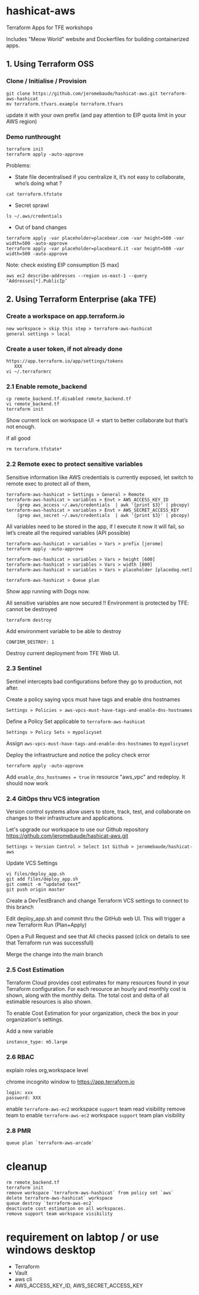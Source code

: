 # hashicat-aws
Terraform Apps for TFE workshops

Includes "Meow World" website and Dockerfiles for building containerized apps.

## 1. Using Terraform OSS
### Clone / Initialise / Provision

    git clone https://github.com/jeromebaude/hashicat-aws.git terraform-aws-hashicat
    mv terraform.tfvars.example terraform.tfvars

update it with your own prefix (and pay attention to EIP quota limit in your AWS region)

### Demo runthrought

    terraform init
    terraform apply -auto-approve

Problems:
- State file decentralised
if you centralize it, it’s not easy to collaborate, who’s doing what ? 
```
cat terraform.tfstate
```    
- Secret sprawl
```
ls ~/.aws/credentials
```
- Out of band changes
```
terraform apply -var placeholder=placebear.com -var height=500 -var width=500 -auto-approve
terraform apply -var placeholder=placebeard.it -var height=500 -var width=500 -auto-approve
```
Note: check existing EIP consumption [5 max]

    aws ec2 describe-addresses --region us-east-1 --query ‘Addresses[*].PublicIp’

## 2. Using Terraform Enterprise (aka TFE)
### Create a workspace on app.terraform.io

    new workspace > skip this step > terraform-aws-hashicat
    general settings > local

### Create a user token, if not already done
    
    https://app.terraform.io/app/settings/tokens
       XXX
    vi ~/.terraformrc

### 2.1 Enable remote_backend
    cp remote_backend.tf.disabled remote_backend.tf
    vi remote_backend.tf
    terraform init

Show current lock on workspace UI -> start to better collaborate but that’s not enough.

if all good

    rm terraform.tfstate*

### 2.2 Remote exec to protect sensitive variables

Sensitive information like AWS credentials is currently exposed, let switch to remote exec to protect all of them,

    terraform-aws-hashicat > Settings > General > Remote
    terraform-aws-hashicat > variables > Envt > AWS_ACCESS_KEY_ID
        (grep aws_access ~/.aws/credentials  | awk '{print $3}' | pbcopy)
    terraform-aws-hashicat > variables > Envt > AWS_SECRET_ACCESS_KEY
        (grep aws_secret ~/.aws/credentials  | awk '{print $3}' | pbcopy)

All variables need to be stored in the app, if I execute it now it will fail, so let’s create all the required variables (API possible)

    terraform-aws-hashicat > variables > Vars > prefix [jerome]
    terraform apply -auto-approve

    terraform-aws-hashicat > variables > Vars > height [600]
    terraform-aws-hashicat > variables > Vars > width [800]
    terraform-aws-hashicat > variables > Vars > placeholder [placedog.net]

    terraform-aws-hashicat > Queue plan

Show app running with Dogs now.

All sensitive variables are now secured !! Environment is protected by TFE: cannot be destroyed

    terraform destroy

Add environment variable to be able to destroy
        
    CONFIRM_DESTROY: 1 

Destroy current deployment from TFE Web UI. 

### 2.3 Sentinel

Sentinel intercepts bad configurations before they go to production, not after.

Create a policy saying vpcs must have tags and enable dns hostnames

    Settings > Policies > aws-vpcs-must-have-tags-and-enable-dns-hostnames

Define a Policy Set applicable to `terraform-aws-hashicat`

    Settings > Policy Sets > mypolicyset
    
Assign `aws-vpcs-must-have-tags-and-enable-dns-hostnames` to `mypolicyset`

Deploy the infrastructure and notice the policy check error
```
terraform apply -auto-approve    
```

Add `enable_dns_hostnames = true` in resource "aws_vpc" and redeploy. It should now work

### 2.4 GitOps thru VCS integration

Version control systems allow users to store, track, test, and collaborate on changes to their infrastructure and applications.

Let's upgrade our workspace to use our Github repository https://github.com/jeromebaude/hashicat-aws.git

    Settings > Version Control > Select 1st Github > jeromebaude/hashicat-aws
    
Update VCS Settings

    vi files/deploy_app.sh
    git add files/deploy_app.sh
    git commit -m “updated text”
    git push origin master

Create a DevTestBranch and change Terraform VCS settings to connect to this branch

Edit deploy_app.sh and commit thru the GitHub web UI. This will trigger a new Terraform Run (Plan+Apply)

Open a Pull Request and see that All checks passed (click on details to see that Terraform run was successfull)

Merge the change into the main branch

### 2.5 Cost Estimation

Terraform Cloud provides cost estimates for many resources found in your Terraform configuration. For each resource an hourly and monthly cost is shown, along with the monthly delta. The total cost and delta of all estimable resources is also shown.

To enable Cost Estimation for your organization, check the box in your organization's settings.

Add a new variable
```
instance_type: m5.large
```

### 2.6 RBAC

explain roles org,workspace level

chrome incognito window to https://app.terraform.io

    login: xxx
    password: XXX
    
enable `terraform-aws-ec2` workspace `support` team read visibility
remove team to 
enable `terraform-aws-ec2` workspace `support` team plan visibility

### 2.8 PMR

    queue plan `terraform-aws-arcade`

# cleanup 
    
    rm remote_backend.tf
    terraform init
    remove workspace `terraform-aws-hashicat` from policy set `aws`
    delete terraform-aws-hashicat` workspace
    queue destroy `terraform-aws-ec2`
    deactivate cost estimation on all workspaces.
    remove support team workspace visibility

# requirement on labtop / or use windows desktop

- Terraform
- Vault
- aws cli
- AWS_ACCESS_KEY_ID, AWS_SECRET_ACCESS_KEY

